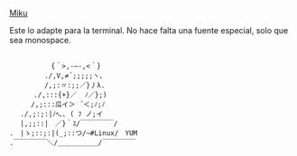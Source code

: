 
[Miku](http://anime.en.utf8art.com/arc/hatsune_miku_24.html)

Este lo adapte para la terminal.
No hace falta una fuente especial, solo que sea monospace.

```

　　　 　　 {＾>,-―-,<＾}
　　　 　 ./,V,≠´;;;;;ヽ､
　　　　  /,;:〃:;;／}丿λ.
　　　 ./,:::{+}／  ﾉ／};)
　　  /,;:::瓜イ＞ ´＜;ﾉ;ﾉ
　 ./,;:;:|ﾉﾍ､､ ( ﾌ ノ;イ
　 |,;;::|　／}｀ｽ/￣￣￣￣￣/
.　|ゝ;::;:|(_;::つ/~#Linux/　YUM
.￣￣￣￣￣＼/＿＿＿＿＿＿/￣￣￣￣￣
```